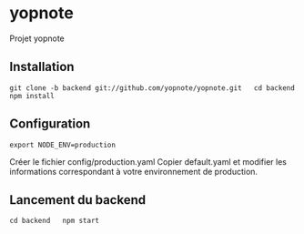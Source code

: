 yopnote
=======

Projet yopnote

## Installation ##

`git clone -b backend git://github.com/yopnote/yopnote.git  
cd backend  
npm install`

## Configuration ##

`export NODE_ENV=production`

Créer le fichier config/production.yaml
Copier default.yaml et modifier les informations correspondant à votre environnement de production.

## Lancement du backend ##

`cd backend  
npm start`